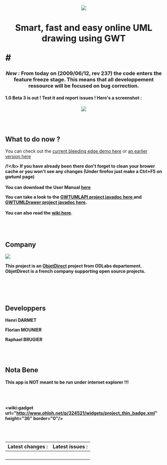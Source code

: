 # <p align='center'><a href='http://gwtuml.googlecode.com/svn/trunk/GWTUMLDrawer/war/GWTUMLDrawer.html'><img src='http://gwtuml.googlecode.com/svn/trunk/GWTUMLDrawer/war/gwtumllogo_rev-ed.png' /></a></p> #
# <p align='center'>Smart, fast and easy online UML drawing using GWT</p>_#_

### <p align='center'><i>New :</i> From today on (2009/06/12, rev 237) the code enters the feature freeze stage. This means that all developpement ressource will be focused on bug correction.</p> ###

#### 1.0 Beta 3 is out ! Test it and report issues ! Here's a screenshot : ####

<p align='center'><img src='http://gwtuml.googlecode.com/svn/wiki/r243screenshot.png' /></p>

<br><br>

<h2>What to do now ?</h2>

You can check out the <a href='http://gwtuml.googlecode.com/svn/trunk/GWTUMLDrawer/war/GWTUMLDrawer.html'>current bleeding edge demo here</a> or <a href='http://gwtuml.googlecode.com/svn/GWTUMLDrawer_previous_version.html'>an earlier version here</a>

<b>/!\</b> If you have already been there don't forget to <b>clean your brower cache</b> or you won't see any changes (Under firefox just make a <b>Ctrl+F5</b> on gwtuml page)<br>
<br>
You can download the User Manual <a href='http://gwtuml.googlecode.com/svn/wiki/GWTUMLUserManual.pdf'>here</a>

You can take a look to the <a href='http://gwtuml.googlecode.com/svn/trunk/GWTUMLAPI/doc/index.html'>GWTUMLAPI project javadoc here </a> and <a href='http://gwtuml.googlecode.com/svn/trunk/GWTUMLDrawer/doc/index.html'>GWTUMLDrawer project javadoc here</a>.<br>
<br>
You can also read the <a href='http://code.google.com/p/gwtuml/wiki/index'>wiki here</a>.<br>
<br>
<br><br>


<h2>Company</h2>

<img src='http://gwtuml.googlecode.com/svn/wiki/odlabs.png' />

This project is an <b><a href='http://www.objetdirect.com/'>ObjetDirect</a></b> project from <b>ODLabs</b> departement.<br>
ObjetDirect is a french company supporting open source projects.<br>
<br>
<br>
<br><br>


<h2>Developpers</h2>

<b>Henri DARMET</b>

<b>Florian MOUNIER</b>

<b>Raphael BRUGIER</b>

<br><br>

<h2>Nota Bene</h2>

This app is NOT meant to be run under internet explorer !!!<br>
<br>
<br><br>

<wiki:gadget url="http://www.ohloh.net/p/324521/widgets/project_thin_badge.xml" height="36"  border="0"/><br>
<br>
<br><br>

<table><thead><th> <b>Latest changes :</b> </th><th> <b>Latest issues :</b> </th></thead><tbody>
<tr><td> <wiki:gadget url="http://google-code-project-hosting-gadgets.googlecode.com/svn/build/prod/changes/gcChanges.xml" up_projectName="gwtuml" width="500px" > </td><td> <wiki:gadget url="http://google-code-project-hosting-gadgets.googlecode.com/svn/build/prod/issuetracker/gcIssueTracker.xml" up_projectName="gwtuml" width="500px"/> </td></tr></tbody></table>
